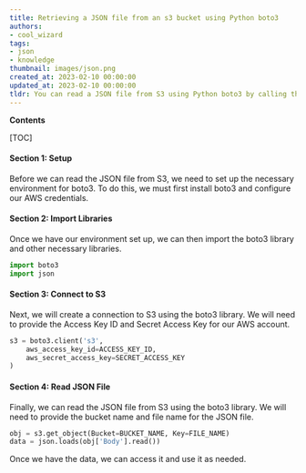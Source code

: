 ```yaml
---
title: Retrieving a JSON file from an s3 bucket using Python boto3
authors:
- cool_wizard
tags:
- json
- knowledge
thumbnail: images/json.png
created_at: 2023-02-10 00:00:00
updated_at: 2023-02-10 00:00:00
tldr: You can read a JSON file from S3 using Python boto3 by calling the boto3.client(`s3`).get\_object() method.
---
```


**Contents**

[TOC]

#### Section 1: Setup

Before we can read the JSON file from S3, we need to set up the necessary environment for boto3. To do this, we must first install boto3 and configure our AWS credentials. 

#### Section 2: Import Libraries

Once we have our environment set up, we can then import the boto3 library and other necessary libraries.

```python
import boto3
import json
```

#### Section 3: Connect to S3

Next, we will create a connection to S3 using the boto3 library. We will need to provide the Access Key ID and Secret Access Key for our AWS account.

```python
s3 = boto3.client('s3',
    aws_access_key_id=ACCESS_KEY_ID,
    aws_secret_access_key=SECRET_ACCESS_KEY
)
```

#### Section 4: Read JSON File

Finally, we can read the JSON file from S3 using the boto3 library. We will need to provide the bucket name and file name for the JSON file.

```python
obj = s3.get_object(Bucket=BUCKET_NAME, Key=FILE_NAME)
data = json.loads(obj['Body'].read())
```

Once we have the data, we can access it and use it as needed.
